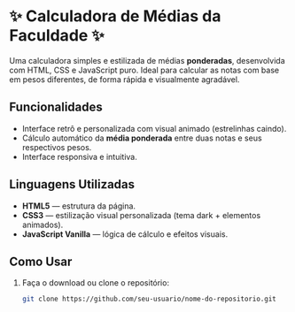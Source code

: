 # ✨ Calculadora de Médias da Faculdade ✨

Uma calculadora simples e estilizada de médias **ponderadas**, desenvolvida com HTML, CSS e JavaScript puro. Ideal para  calcular as notas com base em pesos diferentes, de forma rápida e visualmente agradável.

## Funcionalidades

- Interface retrô e personalizada com visual animado (estrelinhas caindo).
- Cálculo automático da **média ponderada** entre duas notas e seus respectivos pesos.
- Interface responsiva e intuitiva.


## Linguagens Utilizadas

- **HTML5** — estrutura da página.
- **CSS3** — estilização visual personalizada (tema dark + elementos animados).
- **JavaScript Vanilla** — lógica de cálculo e efeitos visuais.

## Como Usar

1. Faça o download ou clone o repositório:
   ```bash
   git clone https://github.com/seu-usuario/nome-do-repositorio.git
